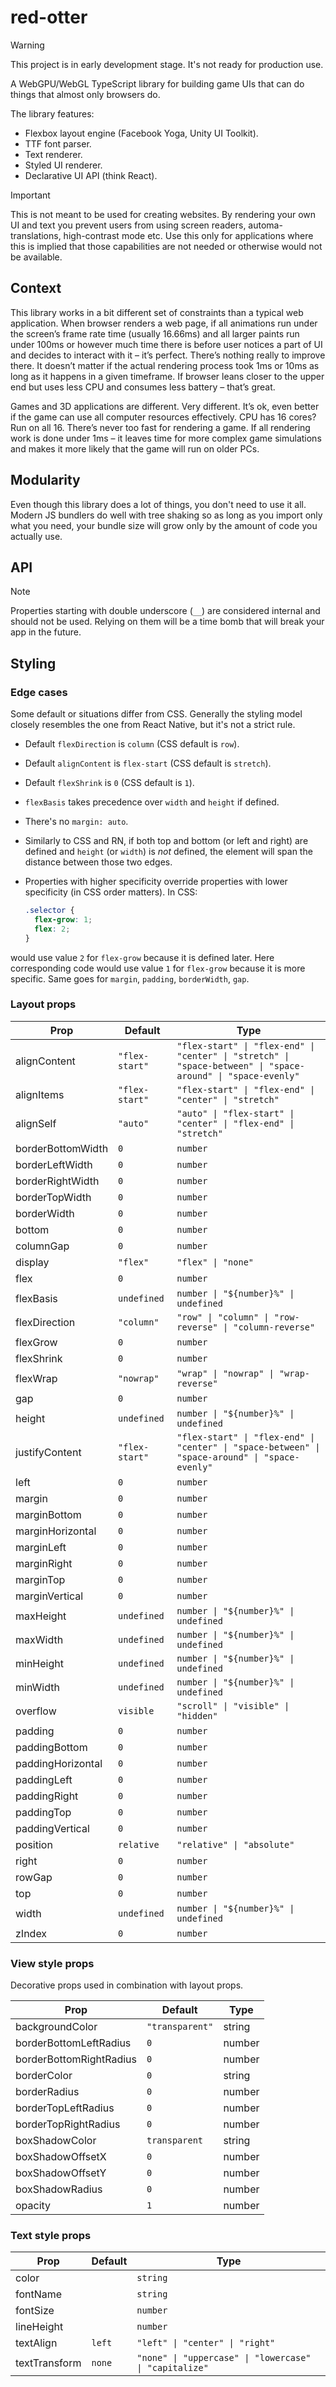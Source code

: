 # red-otter

> [!WARNING]
> This project is in early development stage. It's not ready for production use.

A WebGPU/WebGL TypeScript library for building game UIs that can do things that almost only browsers do.

The library features:

- Flexbox layout engine (Facebook Yoga, Unity UI Toolkit).
- TTF font parser.
- Text renderer.
- Styled UI renderer.
- Declarative UI API (think React).

> [!IMPORTANT]
> This is not meant to be used for creating websites. By rendering your own UI and text you prevent users from using screen readers, automa-translations, high-contrast mode etc. Use this only for applications where this is implied that those capabilities are not needed or otherwise would not be available.

## Context

This library works in a bit different set of constraints than a typical web application. When browser renders a web page, if all animations run under the screen’s frame rate time (usually 16.66ms) and all larger paints run under 100ms or however much time there is before user notices a part of UI and decides to interact with it – it’s perfect. There’s nothing really to improve there. It doesn’t matter if the actual rendering process took 1ms or 10ms as long as it happens in a given timeframe. If browser leans closer to the upper end but uses less CPU and consumes less battery – that’s great.

Games and 3D applications are different. Very different. It’s ok, even better if the game can use all computer resources effectively. CPU has 16 cores? Run on all 16. There’s never too fast for rendering a game. If all rendering work is done under 1ms – it leaves time for more complex game simulations and makes it more likely that the game will run on older PCs.

## Modularity

Even though this library does a lot of things, you don't need to use it all. Modern JS bundlers do well with tree shaking so as long as you import only what you need, your bundle size will grow only by the amount of code you actually use.

## API

> [!NOTE]
> Properties starting with double underscore (`__`) are considered internal and should not be used. Relying on them will be a time bomb that will break your app in the future.

## Styling

### Edge cases

Some default or situations differ from CSS. Generally the styling model closely resembles the one from React Native, but it's not a strict rule.

- Default `flexDirection` is `column` (CSS default is `row`).
- Default `alignContent` is `flex-start` (CSS default is `stretch`).
- Default `flexShrink` is `0` (CSS default is `1`).
- `flexBasis` takes precedence over `width` and `height` if defined.
- There's no `margin: auto`.
- Similarly to CSS and RN, if both top and bottom (or left and right) are defined and `height` (or `width`) is _not_ defined, the element will span the distance between those two edges.
- Properties with higher specificity override properties with lower specificity (in CSS order matters).
  In CSS:

  ```css
  .selector {
    flex-grow: 1;
    flex: 2;
  }
  ```

would use value `2` for `flex-grow` because it is defined later. Here corresponding code would use value `1` for `flex-grow` because it is more specific. Same goes for `margin`, `padding`, `borderWidth`, `gap`.

### Layout props

| Prop              | Default        | Type                                                                                                         |
| ----------------- | -------------- | ------------------------------------------------------------------------------------------------------------ |
| alignContent      | `"flex-start"` | `"flex-start" \| "flex-end" \| "center" \| "stretch" \| "space-between" \| "space-around" \| "space-evenly"` |
| alignItems        | `"flex-start"` | `"flex-start" \| "flex-end" \| "center" \| "stretch"`                                                        |
| alignSelf         | `"auto"`       | `"auto" \| "flex-start" \| "center" \| "flex-end" \| "stretch"`                                              |
| borderBottomWidth | `0`            | `number`                                                                                                     |
| borderLeftWidth   | `0`            | `number`                                                                                                     |
| borderRightWidth  | `0`            | `number`                                                                                                     |
| borderTopWidth    | `0`            | `number`                                                                                                     |
| borderWidth       | `0`            | `number`                                                                                                     |
| bottom            | `0`            | `number`                                                                                                     |
| columnGap         | `0`            | `number`                                                                                                     |
| display           | `"flex"`       | `"flex" \| "none"`                                                                                           |
| flex              | `0`            | `number`                                                                                                     |
| flexBasis         | `undefined`    | `number \| "${number}%" \| undefined`                                                                        |
| flexDirection     | `"column"`     | `"row" \| "column" \| "row-reverse" \| "column-reverse"`                                                     |
| flexGrow          | `0`            | `number`                                                                                                     |
| flexShrink        | `0`            | `number`                                                                                                     |
| flexWrap          | `"nowrap"`     | `"wrap" \| "nowrap" \| "wrap-reverse"`                                                                       |
| gap               | `0`            | `number`                                                                                                     |
| height            | `undefined`    | `number \| "${number}%" \| undefined`                                                                        |
| justifyContent    | `"flex-start"` | `"flex-start" \| "flex-end" \| "center" \| "space-between" \| "space-around" \| "space-evenly"`              |
| left              | `0`            | `number`                                                                                                     |
| margin            | `0`            | `number`                                                                                                     |
| marginBottom      | `0`            | `number`                                                                                                     |
| marginHorizontal  | `0`            | `number`                                                                                                     |
| marginLeft        | `0`            | `number`                                                                                                     |
| marginRight       | `0`            | `number`                                                                                                     |
| marginTop         | `0`            | `number`                                                                                                     |
| marginVertical    | `0`            | `number`                                                                                                     |
| maxHeight         | `undefined`    | `number \| "${number}%" \| undefined`                                                                        |
| maxWidth          | `undefined`    | `number \| "${number}%" \| undefined`                                                                        |
| minHeight         | `undefined`    | `number \| "${number}%" \| undefined`                                                                        |
| minWidth          | `undefined`    | `number \| "${number}%" \| undefined`                                                                        |
| overflow          | `visible`      | `"scroll" \| "visible" \| "hidden"`                                                                          |
| padding           | `0`            | `number`                                                                                                     |
| paddingBottom     | `0`            | `number`                                                                                                     |
| paddingHorizontal | `0`            | `number`                                                                                                     |
| paddingLeft       | `0`            | `number`                                                                                                     |
| paddingRight      | `0`            | `number`                                                                                                     |
| paddingTop        | `0`            | `number`                                                                                                     |
| paddingVertical   | `0`            | `number`                                                                                                     |
| position          | `relative`     | `"relative" \| "absolute"`                                                                                   |
| right             | `0`            | `number`                                                                                                     |
| rowGap            | `0`            | `number`                                                                                                     |
| top               | `0`            | `number`                                                                                                     |
| width             | `undefined`    | `number \| "${number}%" \| undefined`                                                                        |
| zIndex            | `0`            | `number`                                                                                                     |

### View style props

Decorative props used in combination with layout props.

| Prop                    | Default         | Type   |
| ----------------------- | --------------- | ------ |
| backgroundColor         | `"transparent"` | string |
| borderBottomLeftRadius  | `0`             | number |
| borderBottomRightRadius | `0`             | number |
| borderColor             | `0`             | string |
| borderRadius            | `0`             | number |
| borderTopLeftRadius     | `0`             | number |
| borderTopRightRadius    | `0`             | number |
| boxShadowColor          | `transparent`   | string |
| boxShadowOffsetX        | `0`             | number |
| boxShadowOffsetY        | `0`             | number |
| boxShadowRadius         | `0`             | number |
| opacity                 | `1`             | number |

### Text style props

| Prop          | Default | Type                                                   |
| ------------- | ------- | ------------------------------------------------------ |
| color         |         | `string`                                               |
| fontName      |         | `string`                                               |
| fontSize      |         | `number`                                               |
| lineHeight    |         | `number`                                               |
| textAlign     | `left`  | `"left" \| "center" \| "right"`                        |
| textTransform | `none`  | `"none" \| "uppercase" \| "lowercase" \| "capitalize"` |
